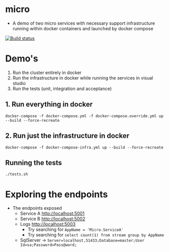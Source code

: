 # micro
- A demo of two micro services with necessary support infrastructure running within docker containers and launched by docker compose

[![Build status](https://ci.appveyor.com/api/projects/status/e29quxiplixm9v7x?svg=true)](https://ci.appveyor.com/project/PeterKneale/micro)

# Demo's

1. Run the cluster entirely in docker
2. Run the infrastructure in docker while running the services in visual studio
3. Run the tests (unit, integration and acceptance)

## 1. Run everything in docker
`docker-compose -f docker-compose.yml -f docker-compose.override.yml up --build --force-recreate`

## 2. Run just the infrastructure in docker
`docker-compose -f docker-compose-infra.yml up --build --force-recreate`

## Running the tests
`./tests.sh`

# Exploring the endpoints

- The endpoints exposed
    - Service A [http://localhost:5001](http://localhost:5001)
    - Service B [http://localhost:5002](http://localhost:5002)
    - Logs [http://localhost:5003](http://localhost:5003)
        - Try searching for `AppName = 'Micro.ServiceA'`
        - Try searching for `select count(1) from stream group by AppName`
    - SqlServer -> `Server=localhost,51433;Database=master;User Id=sa;Password=Pass@word;`
